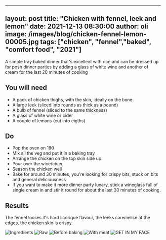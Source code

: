 
---
layout: post
title:  "Chicken with fennel, leek and lemon"
date:   2021-12-13 08:30:00
author: oli
image: /images/blog/chicken-fennel-lemon-00005.jpg
tags: ["chicken", "fennel","baked", "comfort food", "2021"]
---

A simple tray baked dinner that's excellent with rice and can be dressed up for posh dinner parties by adding a glass of white wine and another of cream for the last 20 minutes of cooking


## You will need

* A pack of chicken thighs, with the skin, ideally on the bone
* A large leek (sliced into rounds as thick as a pound)
* A bulb of fennel (sliced to the same thickness)
* A glass of white wine or cider
* A couple of lemons (cut into eigths)


## Do

* Pop the oven on 180
* Mix all the veg and put it in a baking tray
* Arrange the chicken on the top skin side up
* Pour over the wine/cider
* Season the chicken well
* Bake for around 30 minutes, you're looking for crispy bits, stuck on bits and general deliciousness
* If you want to make it more dinner party luxary, stick a wineglass full of single cream in and stir it round for about the last 30 minutes of cooking.


## Results

The fennel looses it's hard licorique flavour, the leeks caremelise at the edges, the chicken skin is crispy.


![Ingredients](/images/blog/chicken-fennel-lemon-00001.jpg)
![Raw](/images/blog/chicken-fennel-lemon-00002.jpg)
![Before baking](/images/blog/chicken-fennel-lemon-00003.jpg)
![With meat](/images/blog/chicken-fennel-lemon-00004.jpg)
![GET IN MY FACE](/images/blog/chicken-fennel-lemon-00005.jpg)


